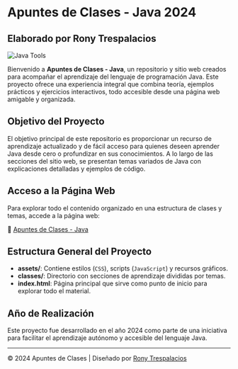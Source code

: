 # Apuntes de Clases - Java 2024

## Elaborado por Rony Trespalacios

![Java Tools](https://www.jrebel.com/sites/default/files/image/2020-05/image-blog-revel-top-java-tools.jpg)

Bienvenido a **Apuntes de Clases - Java**, un repositorio y sitio web creados para acompañar el aprendizaje del lenguaje de programación Java. Este proyecto ofrece una experiencia integral que combina teoría, ejemplos prácticos y ejercicios interactivos, todo accesible desde una página web amigable y organizada.

## Objetivo del Proyecto

El objetivo principal de este repositorio es proporcionar un recurso de aprendizaje actualizado y de fácil acceso para quienes deseen aprender Java desde cero o profundizar en sus conocimientos. A lo largo de las secciones del sitio web, se presentan temas variados de Java con explicaciones detalladas y ejemplos de código.

## Acceso a la Página Web

Para explorar todo el contenido organizado en una estructura de clases y temas, accede a la página web:

🔗 [Apuntes de Clases - Java](https://ronytrespalacios.github.io/Aprendiendo-Java/)

## Estructura General del Proyecto

- **assets/**: Contiene estilos (`CSS`), scripts (`JavaScript`) y recursos gráficos.
- **classes/**: Directorio con secciones de aprendizaje divididas por temas.
- **index.html**: Página principal que sirve como punto de inicio para explorar todo el material.

## Año de Realización

Este proyecto fue desarrollado en el año 2024 como parte de una iniciativa para facilitar el aprendizaje autónomo y accesible del lenguaje Java.

---

&copy; 2024 Apuntes de Clases | Diseñado por [Rony Trespalacios](https://www.linkedin.com/in/rony-trespalacios/)

